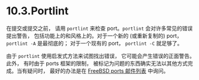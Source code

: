 # 10.3.Portlint

在提交或提交之前， 请用 `portlint` 来检查 port。`portlint` 会对许多常见的错误提出警告， 包括功能上的和风格上的。对于一个新的 (或重新复制的) port， `portlint -A` 是最彻底的； 对于一个现有的 port， `portlint -C` 就足够了。

由于 `portlint` 使用启发式方法来试图找出错误， 它可能会产生错误的正面警告。此外， 有时由于 ports 框架的限制， 被标记为问题的东西确实无法以其他方式完成。当有疑问时， 最好的办法是在 [FreeBSD ports 邮件列表](https://lists.freebsd.org/subscription/freebsd-ports) 中询问。


